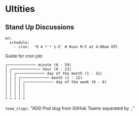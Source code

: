 # Ultities

## Stand Up Discussions

```
on:
  schedule:
    - cron:  '0 4 * * 1-5' # Runs M-F at 4:00am UTC
```

Guide for cron job:
```
┌───────────── minute (0 - 59)
│ ┌───────────── hour (0 - 23)
│ │ ┌───────────── day of the month (1 - 31)
│ │ │ ┌───────────── month (1 - 12)
│ │ │ │ ┌───────────── day of the week (0 - 6)
│ │ │ │ │                                   
│ │ │ │ │
│ │ │ │ │
* * * * *
```

`team_slugs:` "ADD Pod slug from GitHub Teams separated by `,`"